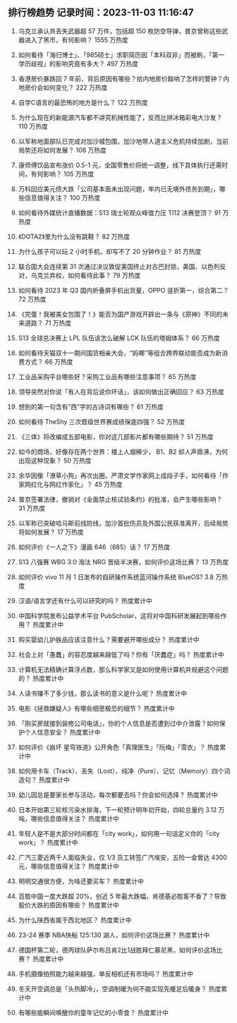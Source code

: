 
## 排行榜趋势 记录时间：2023-11-03 11:16:47
  
  1. 乌克兰承认共丢失武器超 57 万件，包括超 150 枚防空导弹，普京曾称这些武器进入了黑市，有何影响？ 1555 万热度
    
  2. 如何看待「海归博士」、「985硕士」求职简历因「本科双非」而被刷，「第一学历歧视」的影响究竟有多大？ 497 万热度
    
  3. 香港房价暴跌回 7 年前，背后原因有哪些？给内地房价敲响了怎样的警钟？内地房价会如何变化？ 222 万热度
    
  4. 自学C语言的最恐怖的地方是什么？ 122 万热度
    
  5. 为什么现在的新能源汽车都不讲究机械性能了，反而比拼冰箱彩电大沙发？ 110 万热度
    
  6. 以军称地面部队已完成对加沙城包围，加沙地带人道主义危机持续加剧，当前局势还将如何发展？ 108 万热度
    
  7. 康师傅饮品宣布涨价 0.5-1 元，全国零售价将统一调整，线下具体执行还需时间，有何影响？ 105 万热度
    
  8. 万科回应美元债大跌「公司基本面未出现问题，年内已无境外债务到期」，哪些信息值得关注？ 100 万热度
    
  9. 如何看待外媒统计直播数据：S13 瑞士轮观众峰值力压 TI12 决赛登顶？ 91 万热度
    
  10. 《DOTA2》里为什么没有跳鞋？ 82 万热度
    
  11. 为什么孩子可以玩 2 小时手机，却写不了 20 分钟作业？ 81 万热度
    
  12. 联合国大会连续第 31 次通过决议敦促美国终止对古巴封锁，美国、以色列反对，乌克兰弃权，如何看待此事？ 79 万热度
    
  13. 如何看待 2023 年 Q3 国内折叠屏手机出货量，OPPO 竖折第一，综合第二？ 72 万热度
    
  14. 《完蛋！我被美女包围了！》能否为国产游戏开辟出一条与《原神》不同的未来道路？ 71 万热度
    
  15. S13 全球总决赛上 LPL 队伍该怎么破解 LCK 队伍的塔姆体系？ 66 万热度
    
  16. 如何看待天猫双十一期间国货相亲大会，“妈椰”等组合跨界联动能否成为新消费方式？ 66 万热度
    
  17. 工业品采购平台哪些好？采购工业品有哪些注意事项？ 65 万热度
    
  18. 领导突然对你说「有人在背后说你坏话」，该如何做出正确回应？ 63 万热度
    
  19. 想到的第一句含有“西”字的古诗词有哪些？ 61 万热度
    
  20. 如何看待 TheShy 三次晋级世界赛成绩保底四强？ 52 万热度
    
  21. 《三体》将改编成五部电影，你对这几部影片都有哪些期待？ 51 万热度
    
  22. 如今的商场，好像存在两个世界：楼上人烟稀少， B1、B2 却人声鼎沸，为何出现这种现象？ 50 万热度
    
  23. 余华因像「潦草小狗」再次出圈，严肃文学作家网上成段子手，如何看待「作家网红化与网红作家化」？ 45 万热度
    
  24. 普京签署法律，撤销对《全面禁止核试验条约》的批准，会产生哪些影响？ 31 万热度
    
  25. 以军称已突破哈马斯前线防线，加沙首批伤员及外国公民获准离开，后续局势将如何发展？ 17 万热度
    
  26. 如何评价《一人之下》漫画 646（685）话？ 17 万热度
    
  27. S13 八强赛 WBG 3:0 淘汰 NRG 晋级半决赛，如何评价这场比赛？ 13 万热度
    
  28. 如何评价 vivo 11 月 1 日发布的自研操作系统蓝河操作系统 BlueOS? 3.8 万热度
    
  29. 汉语/语言学还有什么可以研究的吗？ 热度累计中
    
  30. 中国科学院发布公益学术平台 PubScholar，这将对中国科研发展起到哪些作用？ 热度累计中
    
  31. 购买婴幼儿护肤品应该注意什么？需要避开哪些成分？ 热度累计中
    
  32. 社会上对「愚蠢」的容忍度越来越低了吗？你有「厌蠢症」吗？ 热度累计中
    
  33. 计算机无法精确计算浮点数，那么科学家又是如何使用计算机并规避这个问题的？ 热度累计中
    
  34. 人读书赚不了多少钱，那么读书的意义是什么呢？ 热度累计中
    
  35. 电影《拯救嫌疑人》有哪些细思极恐的细节？ 热度累计中
    
  36. 「刚买房就接到装修公司电话」，你的个人信息是否遭到过中介泄露？如何保护个人信息安全？ 热度累计中
    
  37. 如何评价《崩坏 星穹铁道》公开角色「真理医生」「阮梅」「雪衣」？ 热度累计中
    
  38. 如何用卡车（Track）、丢失（Lost）、纯净（Pure）、记忆（Memory）四个词造句？ 热度累计中
    
  39. 幼儿园总是要家长参与活动，每次都要去吗？你会如何选择？ 热度累计中
    
  40. 日本开始第三轮核污染水排海，下一轮预计明年初开始，四轮总量约 3.12 万吨，哪些信息值得关注？ 热度累计中
    
  41. 年轻人是不是大部分时间都在「city work」，如何用一句话定义你的「city work」？ 热度累计中
    
  42. 广汽三菱近两千人面临失业，仅 1/3 员工转签广汽埃安，五险一金曾达 4300 元，哪些信息值得关注？ 热度累计中
    
  43. 明明交通很方便，为啥还要买车？ 热度累计中
    
  44. 百胜中国一度大跌超 20%，创近 5 年最大跌幅，肯德基必胜客不香了？导致股价大跌的原因有哪些？ 热度累计中
    
  45. 为什么陕西省属于西北地区？ 热度累计中
    
  46. 23-24 赛季 NBA快船 125:130 湖人，如何评价这场比赛？ 热度累计中
    
  47. 德国杯第二轮，德丙球队萨尔布吕肯2比1战胜拜仁慕尼黑，如何评价这场比赛？ 热度累计中
    
  48. 手机摄像拍照能力越来越强，单反相机还有市场吗？ 热度累计中
    
  49. 冬天开空调总是「头热脚冷」，空调制暖为何不能实现先暖足后暖身？ 热度累计中
    
  50. 有哪些能瞬间唤醒你的童年记忆的小零食？ 热度累计中
    